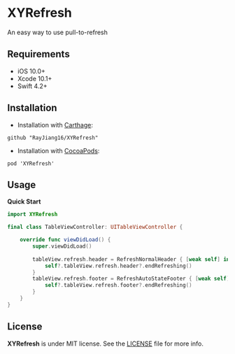 # XYRefresh
An easy way to use pull-to-refresh


## Requirements

- iOS 10.0+
- Xcode 10.1+
- Swift 4.2+

## Installation

- Installation with [Carthage](https://github.com/Carthage/Carthage):
```
github "RayJiang16/XYRefresh"
```

- Installation with [CocoaPods](https://cocoapods.org/):
```
pod 'XYRefresh'
```

## Usage
**Quick Start**
```swift
import XYRefresh

final class TableViewController: UITableViewController {

    override func viewDidLoad() {
        super.viewDidLoad()
        
        tableView.refresh.header = RefreshNormalHeader { [weak self] in
            self?.tableView.refresh.header?.endRefreshing()
        }
        tableView.refresh.footer = RefreshAutoStateFooter { [weak self] in
            self?.tableView.refresh.footer?.endRefreshing()
        }
    }
}
```


## License

**XYRefresh** is under MIT license. See the [LICENSE](LICENSE) file for more info.
